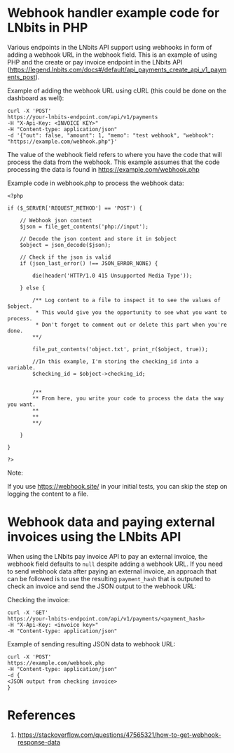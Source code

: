 # Webhook handler example code for LNbits in PHP


Various endpoints in the LNbits API support using webhooks in form of adding a webhook URL in the webhook field. This is an example of using PHP and the create or pay invoice endpoint in the LNbits API (https://legend.lnbits.com/docs#/default/api_payments_create_api_v1_payments_post).

Example of adding the webhook URL using cURL (this could be done on the dashboard as well):

    
    curl -X 'POST'
    https://your-lnbits-endpoint.com/api/v1/payments
    -H "X-Api-Key: <INVOICE KEY>"
    -H "Content-type: application/json"
    -d '{"out": false, "amount": 1, "memo": "test webhook", "webhook": "https://example.com/webhook.php"}'
    

The value of the webhook field refers to where you have the code that will process the data from the webhook. This example assumes that the code processing the data is found in https://example.com/webhook.php


Example code in webhook.php to process the webhook data:

    
    <?php
    
    if ($_SERVER['REQUEST_METHOD'] == 'POST') {

        // Webhook json content
        $json = file_get_contents('php://input'); 
    
        // Decode the json content and store it in $object
        $object = json_decode($json);
    
        // Check if the json is valid
        if (json_last_error() !== JSON_ERROR_NONE) {
        
            die(header('HTTP/1.0 415 Unsupported Media Type'));
            
        } else {
    
            /** Log content to a file to inspect it to see the values of $object. 
             * This would give you the opportunity to see what you want to process. 
             * Don't forget to comment out or delete this part when you're done.
            **/
            
            file_put_contents('object.txt', print_r($object, true));
            
            //In this example, I'm storing the checking_id into a variable.
            $checking_id = $object->checking_id;
            
            
            /**
            ** From here, you write your code to process the data the way you want.
            **
            **
            **/
    
        }
    
    }
    
    ?>
    

Note:

If you use https://webhook.site/ in your initial tests, you can skip the step on logging the content to a file.


# Webhook data and paying external invoices using the LNbits API

When using the LNbits pay invoice API to pay an external invoice, the webhook field defaults to `null` despite adding a webhook URL. If you need to send webhook data after paying an external invoice, an approach that can be followed is to use the resulting `payment_hash` that is outputed to check an invoice and send the JSON output to the webhook URL:

Checking the invoice:

```
curl -X 'GET'
https://your-lnbits-endpoint.com/api/v1/payments/<payment_hash>
-H "X-Api-Key: <invoice key>"
-H "Content-type: application/json"
```



Example of sending resulting JSON data to webhook URL:

```
curl -X 'POST'
https://example.com/webhook.php
-H "Content-type: application/json"
-d {
<JSON output from checking invoice>
}
```



# References

1. https://stackoverflow.com/questions/47565321/how-to-get-webhook-response-data
